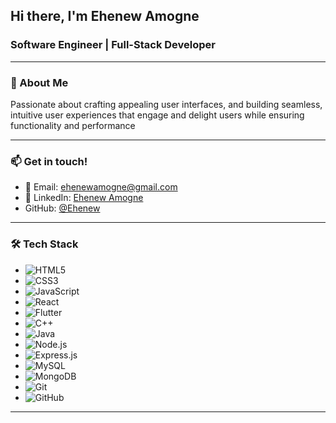 ## Hi there, I'm Ehenew Amogne
### Software Engineer | Full-Stack Developer

---

### 🚀 About Me
Passionate about crafting appealing user interfaces, and building seamless, intuitive user experiences that engage and delight users while ensuring functionality and performance

---

### 📫 Get in touch!
- 📧 Email: [ehenewamogne@gmail.com](mailto:ehenewamogne@gmail.com)
- 💼 LinkedIn: [Ehenew Amogne](https://www.linkedin.com/in/ehenew-amogne)
- GitHub: [@Ehenew](https://github.com/Ehenew)

---

### 🛠️ Tech Stack
- ![HTML5](https://img.shields.io/badge/HTML5-E34F26?style=flat-square&logo=html5&logoColor=white)
- ![CSS3](https://img.shields.io/badge/CSS3-1572B6?style=flat-square&logo=css3&logoColor=white) 
- ![JavaScript](https://img.shields.io/badge/JavaScript-F7DF1E?style=flat-square&logo=javascript&logoColor=black) 
- ![React](https://img.shields.io/badge/React-61DAFB?style=flat-square&logo=react&logoColor=black) 
- ![Flutter](https://img.shields.io/badge/Flutter-02569B?style=flat-square&logo=flutter&logoColor=white)
- ![C++](https://img.shields.io/badge/C%2B%2B-00599C?style=flat-square&logo=cplusplus&logoColor=white) 
- ![Java](https://img.shields.io/badge/Java-007396?style=flat-square&logo=java&logoColor=white)
- ![Node.js](https://img.shields.io/badge/Node.js-339933?style=flat-square&logo=node.js&logoColor=white) 
- ![Express.js](https://img.shields.io/badge/Express.js-000000?style=flat-square&logo=express&logoColor=white)
- ![MySQL](https://img.shields.io/badge/MySQL-4479A1?style=flat-square&logo=mysql&logoColor=white) 
- ![MongoDB](https://img.shields.io/badge/MongoDB-47A248?style=flat-square&logo=mongodb&logoColor=white) 
- ![Git](https://img.shields.io/badge/Git-F05032?style=flat-square&logo=git&logoColor=white) 
- ![GitHub](https://img.shields.io/badge/GitHub-181717?style=flat-square&logo=github&logoColor=white)
---

